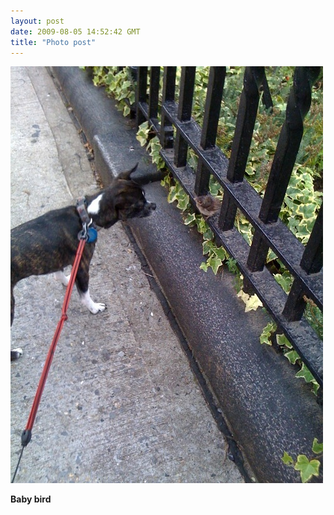```yaml
---
layout: post
date: 2009-08-05 14:52:42 GMT
title: "Photo post"
---
```

![travisj](/images/aa918a66034fddf8ec7345cc809c6246c471a17252c3273ea9a174a78a001266.jpg)

<b>Baby bird</b>